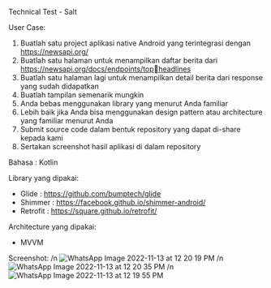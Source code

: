 Technical Test - Salt 

User Case: 
  1. Buatlah satu project aplikasi native Android yang terintegrasi dengan https://newsapi.org/
  2. Buatlah satu halaman untuk menampilkan daftar berita dari https://newsapi.org/docs/endpoints/topheadlines
  3. Buatlah satu halaman lagi untuk menampilkan detail berita dari response yang sudah didapatkan
  4. Buatlah tampilan semenarik mungkin
  5. Anda bebas menggunakan library yang menurut Anda familiar
  6. Lebih baik jika Anda bisa menggunakan design pattern atau architecture yang familiar menurut Anda
  7. Submit source code dalam bentuk repository yang dapat di-share kepada kami
  8. Sertakan screenshot hasil aplikasi di dalam repository

Bahasa : Kotlin

Library yang dipakai:
  - Glide : https://github.com/bumptech/glide
  - Shimmer : https://facebook.github.io/shimmer-android/
  - Retrofit : https://square.github.io/retrofit/

Architecture yang dipakai: 
  - MVVM

Screenshot: /n
![WhatsApp Image 2022-11-13 at 12 20 19 PM](https://user-images.githubusercontent.com/56074758/201507368-e32f1515-3267-4115-ba0b-6236f38e4691.jpeg) 
/n
![WhatsApp Image 2022-11-13 at 12 20 35 PM](https://user-images.githubusercontent.com/56074758/201507369-1420042d-7c9b-4cd9-93b2-6033e133ae62.jpeg)
/n
![WhatsApp Image 2022-11-13 at 12 19 55 PM](https://user-images.githubusercontent.com/56074758/201507374-d7a1004e-c2d7-4142-b661-dde1c082482b.jpeg)
